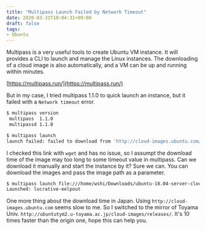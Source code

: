 ```yaml
---
title: "Multipass Launch Failed by Network Timeout"
date: 2020-03-31T10:04:31+09:00
draft: false
tags:
- Ubuntu
---
```


Multipass is a very useful tools to create Ubuntu VM instance. It will provides
a CLI to launch and manage the Linux instances. The downloading of a cloud
image is also automatically, and a VM can be up and running within minutes.

[https://multipass.run/](https://multipass.run/)

But in my case, I tried multipass 1.1.0 to quick launch an instance, but it
failed with a `Network timeout` error.

```bash
$ multipass version
 multipass  1.1.0
 multipassd 1.1.0

$ multipass launch
launch failed: failed to download from 'http://cloud-images.ubuntu.com/releases/server/releases/bionic/release-20200317/ubuntu-18.04-server-cloudimg-amd64.img': Network timeout
```

I checked this link with `wget` and has no issue, so I assumpt the download
time of the image may too long to some timeout value in multipass.
Can we download it manually and start the instance by it? Sure we can.
You can download the images and pass the image path as a parameter.

```bash
$ multipass launch file:///home/wshi/Downloads/ubuntu-18.04-server-cloudimg-amd64.img
Launched: lucrative-eelpout 
```

One more thing about the download time in Japan. Using
`http://cloud-images.ubuntu.com` seems slow to me. So I switched to the mirror
of Toyama Univ. `http://ubuntutym2.u-toyama.ac.jp/cloud-images/releases/`.
It's 10 times faster than the origin one, hope this can help you.
